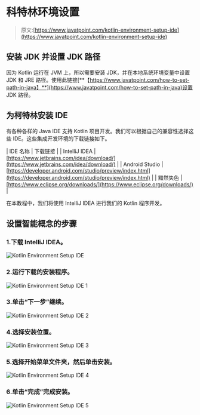 # 科特林环境设置

> 原文:[https://www.javatpoint.com/kotlin-environment-setup-ide](https://www.javatpoint.com/kotlin-environment-setup-ide)

## 安装 JDK 并设置 JDK 路径

因为 Kotlin 运行在 JVM 上，所以需要安装 JDK，并在本地系统环境变量中设置 JDK 和 JRE 路径。使用此链接[**【https://www.javatpoint.com/how-to-set-path-in-java】**](https://www.javatpoint.com/how-to-set-path-in-java)设置 JDK 路径。

## 为柯特林安装 IDE

有各种各样的 Java IDE 支持 Kotlin 项目开发。我们可以根据自己的兼容性选择这些 IDE。这些集成开发环境的下载链接如下。

| IDE 名称 | 下载链接 |
| IntelliJ IDEA | [https://www.jetbrains.com/idea/download/](https://www.jetbrains.com/idea/download/) |
| Android Studio | [https://developer.android.com/studio/preview/index.html](https://developer.android.com/studio/preview/index.html) |
| 黯然失色 | [https://www.eclipse.org/downloads/](https://www.eclipse.org/downloads/) |

在本教程中，我们将使用 IntelliJ IDEA 进行我们的 Kotlin 程序开发。

## 设置智能概念的步骤

### 1.下载 IntelliJ IDEA。

![Kotlin Environment Setup IDE](../Images/39e9d4b04668f8c3df25ea92265bc88c.png)

### 2.运行下载的安装程序。

![Kotlin Environment Setup IDE 1](../Images/83cd96e2140efef0f0095a9d67f62022.png)

### 3.单击“下一步”继续。

![Kotlin Environment Setup IDE 2](../Images/041a8845742f345383085603cd2a6306.png)

### 4.选择安装位置。

![Kotlin Environment Setup IDE 3](../Images/803e5483ba9d538dbdbf79948bd0ac9c.png)

### 5.选择开始菜单文件夹，然后单击安装。

![Kotlin Environment Setup IDE 4](../Images/c6262cbd8af585006ec543d9b2ab0ca5.png)

### 6.单击“完成”完成安装。

![Kotlin Environment Setup IDE 5](../Images/8d4a8e771a64b5d307da1f404e758e49.png)